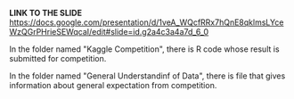 **LINK TO THE SLIDE**
https://docs.google.com/presentation/d/1veA_WQcfRRx7hQnE8qklmsLYceWzQGrPHrieSEWqcaI/edit#slide=id.g2a4c3a4a7d_6_0

In the folder named "Kaggle Competition", there is R code whose result is submitted for competition.

In the folder named "General Understandinf of Data", there is file that gives information about general expectation 
from competition.
